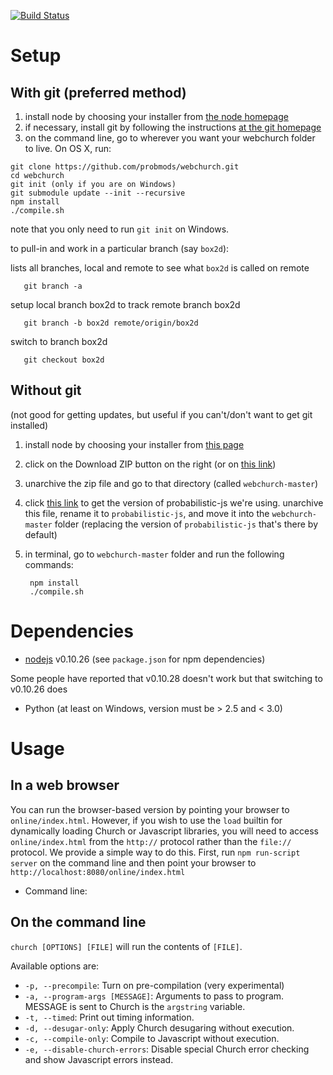 [![Build Status](https://travis-ci.org/probmods/webchurch.png?branch=master)](https://travis-ci.org/probmods/webchurch)

# Setup

## With git (preferred method)

1. install node by choosing your installer from [the node homepage](http://nodejs.org/download/)
2. if necessary, install git by following the instructions [at the git homepage](http://git-scm.com/downloads)
3. on the command line, go to wherever you want your webchurch folder to live. On OS X, run:

~~~~
git clone https://github.com/probmods/webchurch.git
cd webchurch
git init (only if you are on Windows)
git submodule update --init --recursive
npm install
./compile.sh
~~~~

note that you only need to run `git init` on Windows.

to pull-in and work in a particular branch (say `box2d`):

lists all branches, local and remote to see what `box2d` is called on remote

	   git branch -a

setup local branch box2d to track remote branch box2d

	   git branch -b box2d remote/origin/box2d

switch to branch box2d

	   git checkout box2d

## Without git

(not good for getting updates, but useful if you can't/don't want to get git installed)

1. install node by choosing your installer from [this page](http://nodejs.org/download/)
2. click on the Download ZIP button on the right (or on [this link](https://github.com/probmods/webchurch/archive/master.zip))
3. unarchive the zip file and go to that directory (called `webchurch-master`)
4. click [this link](https://github.com/dritchie/probabilistic-js/archive/15641a6e5d1e4d070767333521cc98eb8ec752ce.zip) to get the version of probabilistic-js we're using. unarchive this file, rename it to `probabilistic-js`, and move it into the `webchurch-master` folder (replacing the version of `probabilistic-js` that's there by default)
5. in terminal, go to `webchurch-master` folder and run the following commands:

		npm install
		./compile.sh

# Dependencies
- [nodejs](http://nodejs.org/download/) v0.10.26 (see `package.json` for npm dependencies)

Some people have reported that v0.10.28 doesn't work but that switching to v0.10.26 does

- Python (at least on Windows, version must be > 2.5 and < 3.0)


# Usage

## In a web browser
You can run the browser-based version by pointing your browser to `online/index.html`. However, if you wish to use the `load` builtin for dynamically loading Church or Javascript libraries, you will need to access `online/index.html` from the `http://` protocol rather than the `file://` protocol. We provide a simple way to do this. First, run `npm run-script server` on the command line and then point your browser to `http://localhost:8080/online/index.html`


- Command line: 

## On the command line
`church [OPTIONS] [FILE]` will run the contents of `[FILE]`.

Available options are:

- `-p, --precompile`: Turn on pre-compilation (very experimental)
- `-a, --program-args [MESSAGE]`: Arguments to pass to program. MESSAGE is sent to Church is the `argstring` variable.
- `-t, --timed`: Print out timing information.
- `-d, --desugar-only`: Apply Church desugaring without execution.
- `-c, --compile-only`: Compile to Javascript without execution.
- `-e, --disable-church-errors`: Disable special Church error checking and show Javascript errors instead.
